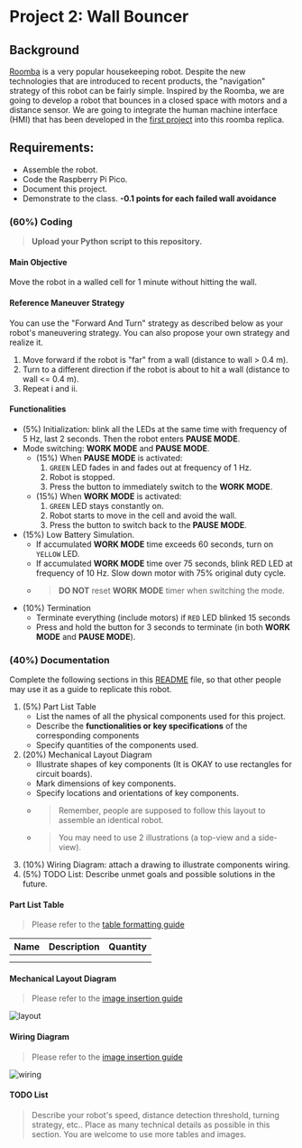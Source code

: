 # Project 2: Wall Bouncer

## Background
[Roomba](https://www.irobot.com/en_US/roomba.html) is a very popular housekeeping robot. Despite the new technologies that are introduced to recent products, the "navigation" strategy of this robot can be fairly simple. Inspired by the Roomba, we are going to develop a robot that bounces in a closed space with motors and a distance sensor. We are going to integrate the human machine interface (HMI) that has been developed in the [first project](https://classroom.github.com/a/jYniyPtg) into this roomba replica. 

## Requirements:
- Assemble the robot.
- Code the Raspberry Pi Pico.
- Document this project.
- Demonstrate to the class. **-0.1 points for each failed wall avoidance**

### (60%) Coding
> **Upload your Python script to this repository.** 

#### Main Objective
Move the robot in a walled cell for 1 minute without hitting the wall.

#### Reference Maneuver Strategy
You can use the "Forward And Turn" strategy as described below as your robot's maneuvering strategy. You can also propose your own strategy and realize it. 
  1. Move forward if the robot is "far" from a wall (distance to wall > 0.4 m).
  2. Turn to a different direction if the robot is about to hit a wall (distance to wall <= 0.4 m).
  3. Repeat i and ii.

#### Functionalities 
- (5%) Initialization: blink all the LEDs at the same time with frequency of 5 Hz, last 2 seconds. Then the robot enters **PAUSE MODE**.
- Mode switching: **WORK MODE** and **PAUSE MODE**.
  - (15%) When **PAUSE MODE** is activated:
    1. `GREEN` LED fades in and fades out at frequency of 1 Hz.
    2. Robot is stopped.
    3. Press the button to immediately switch to the **WORK MODE**.
  - (15%) When **WORK MODE** is activated:
    1. `GREEN` LED stays constantly on.
    2. Robot starts to move in the cell and avoid the wall.
    3. Press the button to switch back to the **PAUSE MODE**.
- (15%) Low Battery Simulation.
  - If accumulated **WORK MODE** time exceeds 60 seconds, turn on `YELLOW` LED.
  - If accumulated **WORK MODE** time over 75 seconds, blink RED LED at frequency of 10 Hz. Slow down motor with 75% original duty cycle.
  - > **DO NOT** reset **WORK MODE** timer when switching the mode.
- (10%) Termination
  - Terminate everything (include motors) if `RED` LED blinked 15 seconds
  - Press and hold the button for 3 seconds to terminate (in both **WORK MODE** and **PAUSE MODE**).
    
### (40%) Documentation
Complete the following sections in this [README](/README.md) file, so that other people may use it as a guide to replicate this robot.

1. (5%) Part List Table
   - List the names of all the physical components used for this project.
   - Describe the **functionalities or key specifications** of the corresponding components
   - Specify quantities of the components used.
2. (20%) Mechanical Layout Diagram
   - Illustrate shapes of key components (It is OKAY to use rectangles for circuit boards).
   - Mark dimensions of key components.
   - Specify locations and orientations of key components. 
   - > Remember, people are supposed to follow this layout to assemble an identical robot.
   - > You may need to use 2 illustrations (a top-view and a side-view).
4. (10%) Wiring Diagram: attach a drawing to illustrate components wiring.
5. (5%) TODO List: Describe unmet goals and possible solutions in the future.

#### Part List Table
> Please refer to the [table formatting guide](https://docs.github.com/en/get-started/writing-on-github/working-with-advanced-formatting/organizing-information-with-tables)

| Name | Description | Quantity |
| :--- | :---        |  :---:   |
|      |             |          |
|      |             |          |

#### Mechanical Layout Diagram
> Please refer to the [image insertion guide](https://docs.github.com/en/get-started/writing-on-github/getting-started-with-writing-and-formatting-on-github/basic-writing-and-formatting-syntax#images)

![layout](link)

#### Wiring Diagram
> Please refer to the [image insertion guide](https://docs.github.com/en/get-started/writing-on-github/getting-started-with-writing-and-formatting-on-github/basic-writing-and-formatting-syntax#images)

![wiring](link)

#### TODO List
> Describe your robot's speed, distance detection threshold, turning strategy, etc.. Place as many technical details as possible in this section. You are welcome to use more tables and images.

